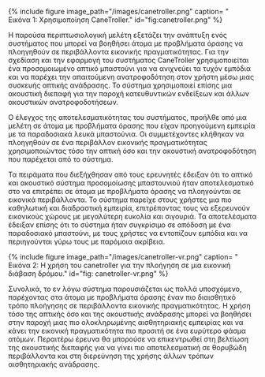 {% include figure image_path="/images/canetroller.png" caption= " Εικόνα 1: Χρησιμοποίηση CaneTroller." id="fig:canetroller.png" %}

Η παρούσα περιπτωσιολογική μελέτη εξετάζει την ανάπτυξη ενός συστήματος που μπορεί να βοηθήσει άτομα με προβλήματα όρασης να πλοηγηθούν σε περιβάλλοντα εικονικής πραγματικότητας.  Για την σχεδίαση και την εφαρμογή του συστήματος CaneTroller χρησιμοποιείται ένα προσομοιωμένο απτικό μπαστούνι για να ανιχνεύει τα τυχόν εμπόδια και να παρέχει την απαιτούμενη ανατροφοδότηση στον χρήστη μέσω μιας συσκευής απτικής ανάδρασης. Το σύστημα χρησιμοποιεί επίσης μια ακουστική διεπαφή για την παροχή κατευθυντικών ενδείξεων και άλλων ακουστικών ανατροφοδοτήσεων. 

Ο έλεγχος της αποτελεσματικότητας του συστήματος, προήλθε από μια μελέτη σε άτομα με προβλήματα όρασης που είχαν προηγούμενη εμπειρία με τα παραδοσιακά λευκά μπαστούνια. Οι συμμετέχοντες κλήθηκαν να πλοηγηθούν σε ένα περιβάλλον εικονικής πραγματικότητας χρησιμοποιώντας τόσο την απτική όσο και την ακουστική ανατροφοδότηση που παρέχεται από το σύστημα.

Τα πειράματα που διεξήχθησαν από τους ερευνητές έδειξαν ότι το απτικό και ακουστικό σύστημα προσομοίωσης μπαστουνιού ήταν αποτελεσματικό στο να επιτρέπει σε άτομα με προβλήματα όρασης να πλοηγούνται σε εικονικά περιβάλλοντα. Το σύστημα παρείχε στους χρήστες μια πιο καθηλωτική και διαδραστική εμπειρία, επιτρέποντας τους να εξερευνούν εικονικούς χώρους με μεγαλύτερη ευκολία και σιγουριά. Τα αποτελέσματα έδειξαν επίσης ότι το σύστημα ήταν συγκρίσιμο σε απόδοση με ένα παραδοσιακό μπαστούνι, με τους χρήστες να εντοπίζουν εμπόδια και να περιηγούνται γύρω τους με παρόμοια ακρίβεια. 

{% include figure image_path="/images/canetroller-vr.png" caption= " Εικόνα 2: Η χρήση του canetroller για την πλοήγηση σε μια εικονική διάβαση δρόμου." id="fig: canetroller-vr.png" %}


Συνολικά, το εν λόγω σύστημα παρουσιάζεται ως πολλά υποσχόμενο, παρέχοντας στα άτομα με προβλήματα όρασης έναν πιο διαισθητικό τρόπο πλοήγησης σε περιβάλλοντα εικονικής πραγματικότητας. Η χρήση τόσο της απτικής όσο και της ακουστικής ανάδρασης μπορεί να βοηθήσει στην παροχή μιας πιο ολοκληρωμένης αισθητηριακής εμπειρίας και να κάνει την εικονική πραγματικότητα πιο προσιτή σε ένα ευρύτερο φάσμα ατόμων. Περαιτέρω έρευνα θα μπορούσε να επικεντρωθεί στη βελτίωση της ακουστικής διεπαφής για να γίνει πιο αποτελεσματική σε θορυβώδη περιβάλλοντα και στη διερεύνηση της χρήσης άλλων τρόπων αισθητηριακής ανάδρασης.

